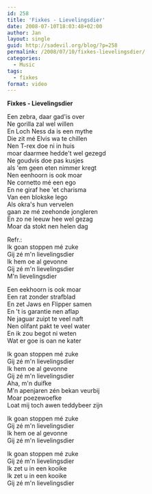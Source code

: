 ```yaml
---
id: 258
title: 'Fixkes - Lievelingsdier'
date: 2008-07-10T18:03:48+02:00
author: Jan
layout: single
guid: http://sadevil.org/blog/?p=258
permalink: /2008/07/10/fixkes-lievelingsdier/
categories:
  - Music
tags:
  - fixkes
format: video
---
```

**Fixkes - Lievelingsdier**

Een zebra, daar gad'is over  
Ne gorilla zal wel willen  
En Loch Ness da is een mythe  
Die zit mé Elvis wa te chillen  
Nen T-rex doe ni in huis  
moar daarmee hedde't wel gezegd  
Ne goudvis doe pas kusjes  
als 'em geen eten nimmer kregt  
Nen eenhoorn is ook moar  
Ne cornetto mé een ego  
En ne giraf hee 'et charisma  
Van een blokske lego  
Als okra's hun vervelen  
gaan ze mé zeehonde jongleren  
En zo ne leeuw hee wel gezag  
Moar da stokt nen helen dag

Refr.:  
Ik goan stoppen mé zuke  
Gij zé m'n lievelingsdier  
Ik hem oe al gevonne  
Gij zé m'n lievelingsdier  
M'n lievelingsdier

Een eekhoorn is ook moar  
Een rat zonder strafblad  
En zet Jaws en Flipper samen  
En 't is garantie nen aflap  
Ne jaguar zuipt te veel naft  
Nen olifant pakt te veel water  
En ik zou begot ni weten  
Wat er goe is oan ne kater

Ik goan stoppen mé zuke  
Gij zé m'n lievelingsdier  
Ik hem oe al gevonne  
Gij zé m'n lievelingsdier  
Aha, m'n duifke  
M'n apenjaren zén bekan veurbij  
Moar poezewoefke  
Loat mij toch awen teddybeer zijn

Ik goan stoppen mé zuke  
Gij zé m'n lievelingsdier  
Ik hem oe al gevonne  
Gij zé m'n lievelingsdier

Ik goan stoppen mé zuke  
Gij zé m'n lievelingsdier  
Ik zet u in een kooike  
Ik zet u in een kooike  
Gij zé m'n lievelingsdier